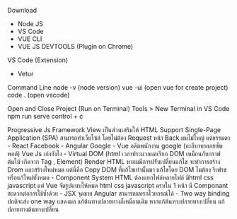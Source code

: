Download 
- Node JS
- VS Code
- VUE CLI
- VUE JS DEVTOOLS (Plugin on Chrome)

VS Code (Extension)
- Vetur 

Command Line
node -v (node version)
vue -ui (open vue for create project)
code . (open vscode)

Open and Close Project (Run on Terminal) Tools > New Terminal in VS Code
npm run serve 
control + c 


Progressive Js Framework View เป็นส่วนเสริมให้ HTML
Support Single-Page Application (SPA) สามารถทำเว็บไซต์ โดยไม่ต้อง Request หน้า
Back ผมไม่ใหญ่ แต่ธรรมดา
	- React Facebook
	- Angular Google
	- Vue อดีตพนักงาน google (อะลีบาบาคอยซัพพอต์)
Vue Js เก่งยังไง
	- Virtual DOM (html เวลาประมวลผลเรียก DOM เหมือนกับกราฟต้นไม้ เกิดจาก Tag , Element) Render HTML หากมมีการปรับเปลี่ยนแก้ไข จะทำการสร้าง Drom และสร้างไหม่หมด แต่นี่คือ Copy DOM ที่แก้ไขเท่านั้นมา แก้ไขโดย DOM ไมต้อง รีเฟรชหรือแก้ใหม่ทั้งหมด
	- Component System HTML ต้องแยกไฟล์หลายไฟล์ มีhtml css javascript แต่ Vue จัดรูปแบบให้หมด html css javascript ครบใน 1 หน้า มี Componant สะดวกต่อการใช้ซ้ำด้วย
	- JSX จุดขาย Angular สามารถแทรกไวยกรณ์ได้
	- Two way binding ปกติจะส่ง one way แสดงผล แก้ต้นทางปลายทางก็เหมือนเดิม  หากแก้ต้นทางปลายทางเปลี่ยน แก้ปลายทางต้นทางเปลี่ยน






